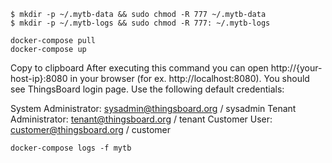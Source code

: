 ```
$ mkdir -p ~/.mytb-data && sudo chmod -R 777 ~/.mytb-data
$ mkdir -p ~/.mytb-logs && sudo chmod -R 777: ~/.mytb-logs
```

```
docker-compose pull
docker-compose up
```

Copy to clipboard
After executing this command you can open http://{your-host-ip}:8080 in your browser (for ex. http://localhost:8080). You should see ThingsBoard login page. Use the following default credentials:

System Administrator: sysadmin@thingsboard.org / sysadmin
Tenant Administrator: tenant@thingsboard.org / tenant
Customer User: customer@thingsboard.org / customer

```
docker-compose logs -f mytb
```